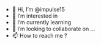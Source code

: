 - 👋 Hi, I’m @impulse15
- 👀 I’m interested in
- 🌱 I’m currently learning 
- 💞️ I’m looking to collaborate on ...
- 📫 How to reach me ?

<!---
impulse15/impulse15 is a ✨ special ✨ repository because its `README.md` (this file) appears on your GitHub profile.
You can click the Preview link to take a look at your changes.
--->
